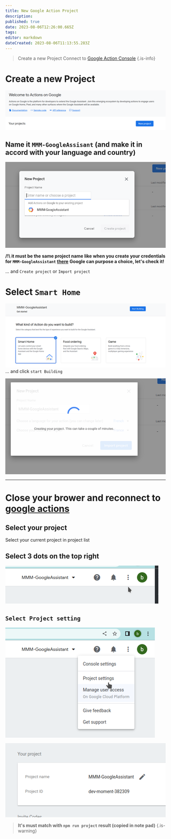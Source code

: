 ```yaml
---
title: New Google Action Project
description: 
published: true
date: 2023-08-06T12:26:00.665Z
tags: 
editor: markdown
dateCreated: 2023-08-06T11:13:55.283Z
---
```


> Create a new Project
> Connect to [Google Action Console](https://console.actions.google.com/)
{.is-info}


# Create a new Project
![action1.png](/resources/smarthome/action1.png)

## Name it `MMM-GoogleAssisant` (and make it in accord with your language and country)
![action2.png](/resources/smarthome/action2.png)

**/!\ it must be the same project name like when you create your credentials for `MMM-GoogleAssistant` [there](https://wiki.bugsounet.fr/MMM-GoogleAssistant/SetupCredentials)**
**Google can purpose a choice, let's check it!**

... and `Create project` or `Import project`

# Select `Smart Home` 
![sh1.png](/resources/smarthome/sh1.png)
... and click `start Building`

![sh2.png](/resources/smarthome/sh2.png)

---

# Close your brower and reconnect to [google actions](https://console.actions.google.com/)
## Select your project
Select your current project in project list

## Select 3 dots on the top right
![action3.png](/resources/smarthome/action3.png)

## `Select Project setting`
![action4.png](/resources/smarthome/action4.png)

![action5.png](/resources/smarthome/action5.png)


> **It's must match with `npm run project` result (copied in note pad)**
{.is-warning}
